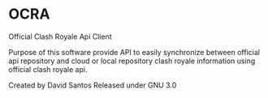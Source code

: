 # OCRA
Official Clash Royale Api Client

Purpose of this software provide API to easily synchronize between official api repository and cloud or local repository clash royale information using official clash royale api.

Created by David Santos
Released under GNU 3.0